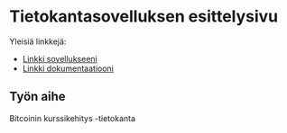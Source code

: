 # Tietokantasovelluksen esittelysivu

Yleisiä linkkejä:

* [Linkki sovellukseeni](http://jsaha.users.cs.helsinki.fi/tsoha/)
* [Linkki dokumentaatiooni](https://github.com/joonassaha1/Tsoha-Bootstrap/doc/dokumentaatio.pdf)

## Työn aihe

Bitcoinin kurssikehitys -tietokanta

